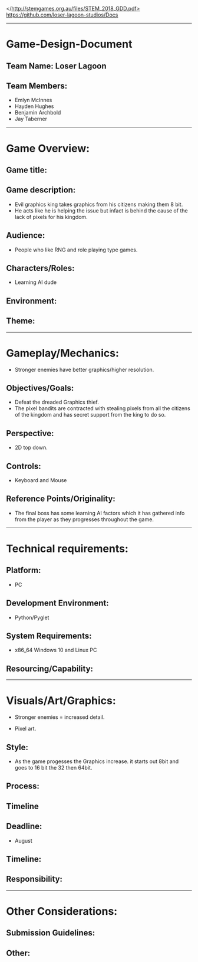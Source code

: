 </http://stemgames.org.au/files/STEM_2018_GDD.pdf>
<https://github.com/loser-lagoon-studios/Docs>

------------------------------------------------------------------------------------

# Game-Design-Document

## Team Name: Loser Lagoon

## Team Members:

- Emlyn McInnes
- Hayden Hughes
- Benjamin Archbold
- Jay Taberner

------------------------------------------------------------------------------------

# Game Overview:


## Game title:


## Game description:

-	Evil graphics king takes graphics from his citizens making them 8 bit.
- He acts like he is helping the issue but infact is behind the cause of the lack of pixels for his kingdom.

## Audience:

- People who like RNG and role playing type games.

## Characters/Roles:

- Learning AI dude

## Environment:

## Theme:

------------------------------------------------------------------------------------

# Gameplay/Mechanics:

- Stronger enemies have better graphics/higher resolution.

## Objectives/Goals:

- Defeat the dreaded Graphics thief.
- The pixel bandits are contracted with stealing pixels from all the citizens of the kingdom and has secret support from the king to do so.
## Perspective:

-	2D top down.

## Controls:

- Keyboard and Mouse

## Reference Points/Originality:

- The final boss has some learning AI factors which it has gathered info from the player as they progresses throughout the game.

------------------------------------------------------------------------------------

# Technical requirements:

## Platform:

- PC

## Development Environment:

-	Python/Pyglet

## System Requirements:

- x86_64 Windows 10 and Linux PC

## Resourcing/Capability:

------------------------------------------------------------------------------------

# Visuals/Art/Graphics:

- Stronger enemies = increased detail.

- Pixel art.

## Style:

- As the game progesses the Graphics increase. it starts out 8bit and goes to 16 bit the 32 then 64bit.

## Process:

## Timeline

## Deadline:

- August

## Timeline:

## Responsibility:

------------------------------------------------------------------------------------

# Other Considerations:

## Submission Guidelines:

## Other:
